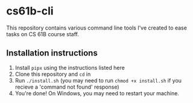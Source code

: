 # cs61b-cli

This repository contains various command line tools I've created to ease tasks on CS 61B course staff.

## Installation instructions

1. Install `pipx` using the instructions listed here
2. Clone this repository and `cd` in
3. Run `./install.sh` (you may need to run `chmod +x install.sh` if you recieve a 'command not found' response)
4. You're done! On Windows, you may need to restart your machine.